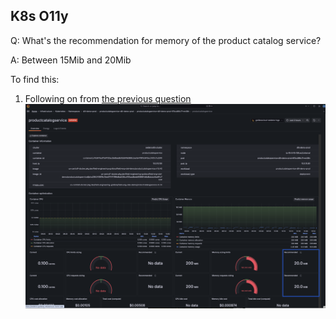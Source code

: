 ## K8s O11y
Q: What's the recommendation for memory of the product catalog service?

A: Between 15Mib and 20Mib

To find this:
1. Following on from [the previous question](./3.4-k8s-olly.md) 
![Memory Recommendation](/images/3.5-k8s-olly.png)

